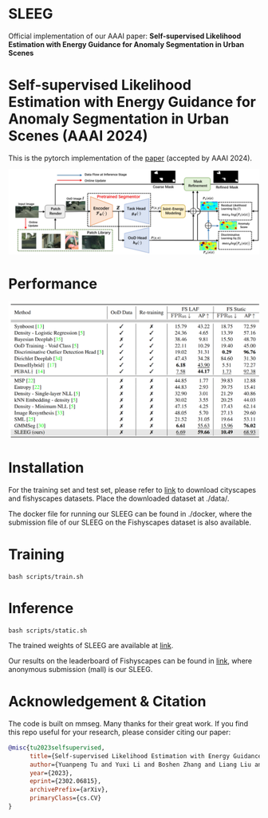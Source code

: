 # SLEEG
Official implementation of our AAAI paper: **Self-supervised Likelihood Estimation with Energy Guidance for Anomaly Segmentation in Urban Scenes**

# Self-supervised Likelihood Estimation with Energy Guidance for Anomaly Segmentation in Urban Scenes (AAAI 2024) 

This is the pytorch implementation of the [paper](https://arxiv.org/pdf/2302.06815.pdf) (accepted by AAAI 2024).

<img src='SLEEG.png'>

# Performance
<img src='Accuracy.png'>


# Installation  
For the training set and test set, please refer to [link](https://github.com/tianyu0207/PEBAL/blob/main/docs/installation.md) to download cityscapes and fishyscapes datasets.
Place the downloaded dataset at ./data/.

The docker file for running our SLEEG can be found in ./docker, where the submission file of our SLEEG on the Fishyscapes dataset is also available.

# Training
```
bash scripts/train.sh
```

# Inference 

```
bash scripts/static.sh
```

The trained weights of SLEEG are available at [link](https://drive.google.com/drive/folders/1ghhTTIeIroF2-XWZuPxHdTxUQc6QS2f4?usp=sharing).

Our results on the leaderboard of Fishyscapes can be found in [link](https://fishyscapes.com/results), where anonymous submission (mall) is our SLEEG.

# Acknowledgement & Citation
The code is built on mmseg. Many thanks for their great work.
If you find this repo useful for your research, please consider citing our paper:
```bibtex
@misc{tu2023selfsupervised,
      title={Self-supervised Likelihood Estimation with Energy Guidance for Anomaly Segmentation in Urban Scenes}, 
      author={Yuanpeng Tu and Yuxi Li and Boshen Zhang and Liang Liu and Jiangning Zhang and Yabiao Wang and Chengjie Wang and Cai Rong Zhao},
      year={2023},
      eprint={2302.06815},
      archivePrefix={arXiv},
      primaryClass={cs.CV}
}
```
